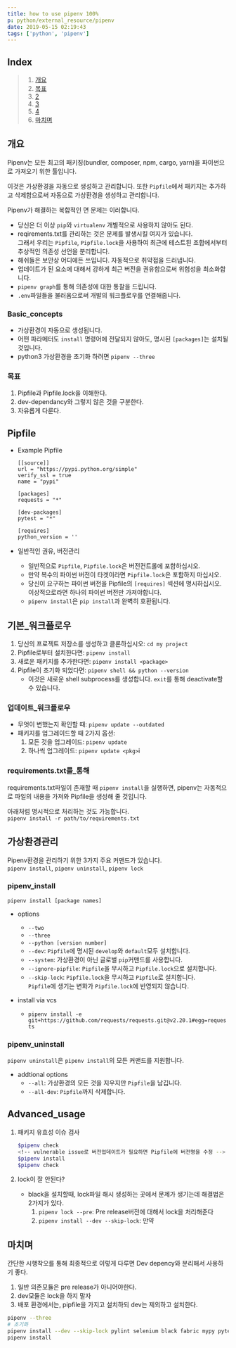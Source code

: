 ```yaml
---
title: how to use pipenv 100%
p: python/external_resource/pipenv
date: 2019-05-15 02:19:43
tags: ['python', 'pipenv']
---
```



## Index

[index]: #index

> 1. [개요][i1]
>   1. [목표][i1-1]
> 1. [2][i2]
> 1. [3][i3]
> 1. [4][i4]
> 1. [마치며][i5]

## 개요

[i1]: #개요

Pipenv는 모든 최고의 패키징(bundler, composer, npm, cargo, yarn)을 파이썬으로 가져오기 위한 툴입니다.

이것은 가상환경을 자동으로 생성하고 관리합니다. 또한 `Pipfile`에서 패키지는 추가하고 삭제함으로써 자동으로 가상환경을 생성하고 관리합니다.

Pipenv가 해결하는 복합적인 면 문제는 이러합니다.

- 당신은 더 이상 `pip`와 `virtualenv` 개별적으로 사용하지 않아도 된다.
- reqirements.txt를 관리하는 것은 문제를 발생시킬 여지가 있습니다.  
그래서 우리는 `Pipfile`, `Pipfile.lock`을 사용하여 최근에 테스트된 조합에서부터 추상적인 의존성 선언을 분리합니다.
- 해쉬들은 보안상 어디에든 쓰입니다. 자동적으로 취약접을 드러냅니다.
- 업데이트가 된 요소에 대해서 강하게 최근 버전을 권유함으로써 위험성을 최소화합니다.
- `pipenv graph`를 통해 의존성에 대한 통찰을 드립니다.
- `.env`파일들을 불러옴으로써 개발의 워크플로우를 연결해줍니다.

### Basic_concepts

* 가상환경이 자동으로 생성됩니다.
* 어떤 파라메터도 `install` 명령어에 전달되지 않아도, 명시된 `[packages]`는 설치될 것입니다.
* python3 가상환경을 초기화 하려면 `pipenv --three`


### 목표

[i1-1]: #목표

1. Pipfile과 Pipfile.lock을 이해한다.
2. dev-dependancy와 그렇지 않은 것을 구분한다.
3. 자유롭게 다룬다.

## Pipfile

[i2]: #pipfile

- Example Pipfile

    ```text
    [[source]]
    url = "https://pypi.python.org/simple"
    verify_ssl = true
    name = "pypi"

    [packages]
    requests = "*"

    [dev-packages]
    pytest = "*"

    [requires]
    python_version = ''
    ```
- 일반적인 권유, 버전관리
  - 일반적으로 `Pipfile`, `Pipfile.lock`은 버전컨트롤에 포함하십시오.
  - 만약 복수의 파이썬 버전이 타겟이라면 `Pipfile.lock`은 포함하지 마십시오.
  - 당신이 요구하는 파이썬 버전을 Pipfile의 `[requires]` 섹션에 명시하십시오. 이상적으로라면 하나의 파이썬 버전만 가져야합니다.
  - `pipenv install`은 `pip install`과 완벽히 호환됩니다.

## 기본_워크플로우

[i3]: #기본_워크플로우

1. 당신의 프로젝트 저장소를 생성하고 클론하십시오: `cd my project`
2. Pipfile로부터 설치한다면: `pipenv install`
3. 새로운 패키지를 추가한다면: `pipenv install <package>`
4. Pipfile이 초기화 되었다면: `pipenv shell && python --version`
    - 이것은 새로운 shell subprocess를 생성합니다. `exit`를 통해 deactivate할 수 있습니다.

### 업데이트_워크플로우

[i3-1]: #업데이트_워크플로우

- 무엇이 변했는지 확인할 때: `pipenv update --outdated`
- 패키지를 업그레이드할 때 2가지 옵션:
  1. 모든 것을 업그레이드: `pipenv update`
  2. 하나씩 업그레이드: `pipenv update <pkg>`i

### requirements.txt를_통해

[i3-2]: #requirements.txt를_통해

requirements.txt파일이 존재할 때 `pipenv install`을 실행하면,   pipenv는 자동적으로 파일의 내용을 가져와 Pipfile을 생성해 줄 것입니다.

아래처럼 명시적으로 처리하는 것도 가능합니다.  
`pipenv install -r path/to/requirements.txt`


## 가상환경관리

[i4]: #가상환경관리

Pipenv환경을 관리하기 위한 3가지 주요 커맨드가 있습니다.  
`pipenv install`, `pipenv uninstall`, `pipenv lock`


### pipenv_install

`pipenv install [package names]`
- options
  - `--two`
  - `--three`
  - `--python [version number]`
  - `--dev`: `Pipfile`에 명시된 `develop`와 `default`모두 설치합니다.
  - `--system`: 가상환경이 아닌 글로벌 `pip`커맨드를 사용합니다.
  - `--ignore-pipfile`: `Pipfile`을 무시하고 `Pipfile.lock`으로 설치합니다.
  - `--skip-lock`: `Pipfile.lock`을 무시하고 `Pipfile`로 설치합니다.  
`Pipfile`에 생기는 변화가 `Pipfile.lock`에 반영되지 않습니다.

- install via vcs
  -  `pipenv install -e git+https://github.com/requests/requests.git@v2.20.1#egg=requests`

### pipenv_uninstall

`pipenv uninstall`은 `pipenv install`의 모든 커맨드를 지원합니다. 
- addtional options
  - `--all`: 가상환경의 모든 것을 지우지만 `Pipfile`을 남깁니다.
  - `--all-dev`: `Pipfile`까지 삭제합니다.

## Advanced_usage

[i5]: #advanced_usage

1. 패키지 유효성 이슈 검사
    ```bash
    $pipenv check
    <!-- vulnerable issue로 버전업데이트가 필요하면 Pipfile에 버전명을 수정 -->
    $pipenv install
    $pipenv check
    ```

2. lock이 잘 안된다?
    - black을 설치할때, lock파일 해시 생성하는 곳에서 문제가 생기는데 해결법은 2가지가 있다.
        1. `pipenv lock --pre`: Pre release버전에 대해서 lock을 처리해준다
        2. `pipenv install --dev --skip-lock`: 만약 

## 마치며

[i6]:마치며

간단한 시행착오를 통해 최종적으로 이렇게 다루면 Dev depency와 분리해서 사용하기 좋다.

1. 일반 의존모듈은 pre release가 아니어야한다.
2. dev모듈은 lock을 하지 말자
3. 배포 환경에서는,  pipfile을 가지고 설치하되 dev는 제외하고 설치한다.
```bash
pipenv --three
# 초기화
pipenv install --dev --skip-lock pylint selenium black fabric mypy pytest
pipenv install
```